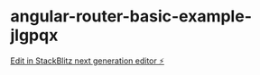 # angular-router-basic-example-jlgpqx

[Edit in StackBlitz next generation editor ⚡️](https://stackblitz.com/~/github.com/bunyy/angular-router-basic-example-jlgpqx)